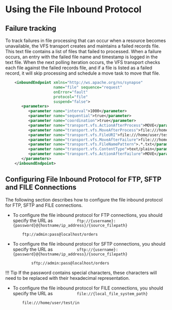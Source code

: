 # Using the File Inbound Protocol

## Failure tracking

To track failures in file processing that can occur when a resource
becomes unavailable, the VFS transport creates and maintains a failed
records file. This text file contains a list of files that failed to
processed. When a failure occurs, an entry with the failed file name and
timestamp is logged in the text file. When the next polling iteration
occurs, the VFS transport checks each file against the failed records
file, and if a file is listed as a failed record, it will skip
processing and schedule a move task to move that file.

``` xml
    <inboundEndpoint xmlns="http://ws.apache.org/ns/synapse" 
                     name="file" sequence="request" 
                     onError="fault" 
                     protocol="file" 
                     suspend="false">
       <parameters>
          <parameter name="interval">1000</parameter>
          <parameter name="sequential">true</parameter> 
          <parameter name="coordination">true</parameter> 
          <parameter name="transport.vfs.ActionAfterProcess">MOVE</parameter>
          <parameter name="transport.vfs.MoveAfterProcess">file:///home/user/test/out</parameter>
          <parameter name="transport.vfs.FileURI">file:///home/user/test/in</parameter>
          <parameter name="transport.vfs.MoveAfterFailure">file:///home/user/test/failed</parameter>
          <parameter name="transport.vfs.FileNamePattern">.*.txt</parameter>
          <parameter name="transport.vfs.ContentType">text/plain</parameter>
          <parameter name="transport.vfs.ActionAfterFailure">MOVE</parameter>
       </parameters>
    </inboundEndpoint>
```

## Configuring File Inbound Protocol for FTP, SFTP and FILE Connections

The following section describes how to configure the file inbound
protocol for FTP, SFTP and FILE connections.

-   To configure the file inbound protocol for FTP connections, you
    should specify the URL as
    `           ftp://{username}:{password}@{hostname/ip_address}/{source_filepath}                     `

    ``` 
        ftp://admin:pass@localhost/orders
    ```

-   To configure the file inbound protocol for SFTP connections, you
    should specify the URL as
    `           sftp://{username}:{password}@{hostname/ip_address}/{source_filepath}                     `

    ``` 
            sftp://admin:pass@localhost/orders
    ```

!!! Tip
  If the password contains special characters, these characters will need
to be replaced with their hexadecimal representation.
  - To configure the file inbound protocol for FILE connections, you
    should specify the URL as
    `           file://{local_file_system_path}                     `

    ```
        file:///home/user/test/in
    ```


